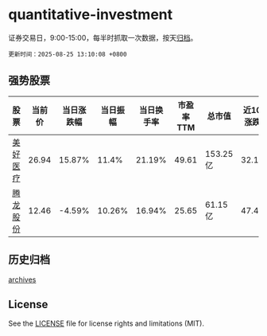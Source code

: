 # quantitative-investment

证券交易日，9:00-15:00，每半时抓取一次数据，按天[归档](archives)。

`更新时间：2025-08-25 13:10:08 +0800`

## 强势股票

|股票|当前价|当日涨跌幅|当日振幅|当日换手率|市盈率TTM|总市值|近10日涨跌幅|
|----|----|----|----|----|----|----|----|
|[美好医疗](https://xueqiu.com/S/SZ301363)|26.94|15.87%|11.4%|21.19%|49.61|153.25亿|32.19%|
|[腾龙股份](https://xueqiu.com/S/SH603158)|12.46|-4.59%|10.26%|16.94%|25.65|61.15亿|47.46%|

## 历史归档

[archives](archives)

## License

See the [LICENSE](LICENSE) file for license rights and limitations (MIT).
